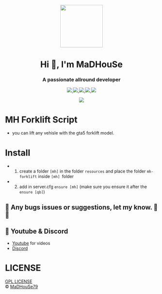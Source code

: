 <p align="center">
    <img width="140" src="https://icons.iconarchive.com/icons/iconarchive/red-orb-alphabet/128/Letter-M-icon.png" />  
    <h1 align="center">Hi 👋, I'm MaDHouSe</h1>
    <h3 align="center">A passionate allround developer </h3>    
</p>

<p align="center">
  <a href="https://github.com/MaDHouSe79/mh-forklift/issues">
    <img src="https://img.shields.io/github/issues/MaDHouSe79/mh-forklift"/> 
  </a>
  <a href="https://github.com/MaDHouSe79/mh-forklift/watchers">
    <img src="https://img.shields.io/github/watchers/MaDHouSe79/mh-forklift"/> 
  </a> 
  <a href="https://github.com/MaDHouSe79/mh-forklift/network/members">
    <img src="https://img.shields.io/github/forks/MaDHouSe79/mh-forklift"/> 
  </a>  
  <a href="https://github.com/MaDHouSe79/mh-forklift/stargazers">
    <img src="https://img.shields.io/github/stars/MaDHouSe79/mh-forklift?color=white"/> 
  </a>
  <a href="https://github.com/MaDHouSe79/mh-forklift/blob/main/LICENSE">
    <img src="https://img.shields.io/github/license/MaDHouSe79/mh-forklift?color=black"/> 
  </a>      
</p>

<p align="center">
  <img alig src="https://github-profile-trophy.vercel.app/?username=MaDHouSe79&margin-w=15&column=6" />
</p>

# MH Forklift Script
- you can lift any vehisle with the gta5 forklift model.

# Install
- 1. create a folder `[mh]` in the folder `resources` and place the folder `mh-forklift` inside `[mh] `folder
- 2. add in server.cfg `ensure [mh]` (make sure you ensure it after the `ensure [qb]`)


## 🐞 Any bugs issues or suggestions, let my know. 👊😎

## 🙈 Youtube & Discord
- [Youtube](https://www.youtube.com/@MaDHouSe79) for videos
- [Discord](https://discord.gg/cEMSeE9dgS)

# LICENSE
[GPL LICENSE](./LICENSE)<br />
&copy; [MaDHouSe79](https://www.youtube.com/@MaDHouSe79)
